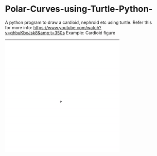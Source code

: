 # Polar-Curves-using-Turtle-Python-
A python program to draw a cardioid, nephroid etc using turtle. Refer this for more info: https://www.youtube.com/watch?v=qhbuKbxJsk8&amp;t=350s
Example: Cardioid figure

![](https://github.com/VaibhavSaini19/Polar-Curves-using-Turtle-Python-/blob/master/cardioid.gif)
